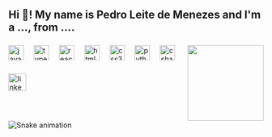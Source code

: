 <h2 align="left">Hi 👋! My name is Pedro Leite de Menezes and I'm a ..., from ....</h2>

###

###

<img align="right" height="150" src="https://scontent.fgig21-1.fna.fbcdn.net/v/t39.30808-1/420146127_3051710084965318_2174923761625499970_n.jpg?stp=dst-jpg_s160x160&_nc_cat=110&ccb=1-7&_nc_sid=0ecb9b&_nc_ohc=fMoaIN4r4zIQ7kNvgESVcFE&_nc_zt=24&_nc_ht=scontent.fgig21-1.fna&_nc_gid=AG-prKZ0xghjiM9tclYoB6o&oh=00_AYB41oBEKwFe59yWf7BH6vEAh669cNAAPVaMH3oSwWmUAg&oe=672437F8"  />

###

<div align="left">
  <img src="https://cdn.jsdelivr.net/gh/devicons/devicon/icons/javascript/javascript-original.svg" height="30" alt="javascript logo"  />
  <img width="12" />
  <img src="https://cdn.jsdelivr.net/gh/devicons/devicon/icons/typescript/typescript-original.svg" height="30" alt="typescript logo"  />
  <img width="12" />
  <img src="https://cdn.jsdelivr.net/gh/devicons/devicon/icons/react/react-original.svg" height="30" alt="react logo"  />
  <img width="12" />
  <img src="https://cdn.jsdelivr.net/gh/devicons/devicon/icons/html5/html5-original.svg" height="30" alt="html5 logo"  />
  <img width="12" />
  <img src="https://cdn.jsdelivr.net/gh/devicons/devicon/icons/css3/css3-original.svg" height="30" alt="css3 logo"  />
  <img width="12" />
  <img src="https://cdn.jsdelivr.net/gh/devicons/devicon/icons/python/python-original.svg" height="30" alt="python logo"  />
  <img width="12" />
  <img src="https://cdn.jsdelivr.net/gh/devicons/devicon/icons/csharp/csharp-original.svg" height="30" alt="csharp logo"  />
</div>

###

<div align="left">
<a href="https://www.linkedin.com/in/pedro-leite-de-menezes-8644b1205/" target="_blank" rel="noopener noreferrer">
    <img src="https://img.shields.io/static/v1?message=LinkedIn&logo=linkedin&label=&color=0077B5&logoColor=white&labelColor=&style=for-the-badge" height="35" alt="linkedin logo" />
</a>
</div>

###

<br clear="both">

<img src="https://raw.githubusercontent.com/maurodesouza/maurodesouza/output/snake.svg" alt="Snake animation" />

###
